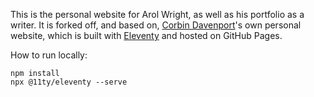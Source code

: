 This is the personal website for Arol Wright, as well as his portfolio as a writer. It is forked off, and based on, [Corbin Davenport](https://corbin.io)'s own personal website, which is built with [Eleventy](https://www.11ty.dev/) and hosted on GitHub Pages.

How to run locally:

```
npm install
npx @11ty/eleventy --serve
```
